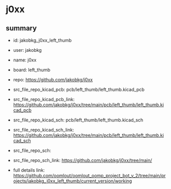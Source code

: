 # j0xx
 
## summary 
* id: jakobkg_j0xx_left_thumb
* user: jakobkg
* name: j0xx
* board: left_thumb
* repo: https://github.com/jakobkg/j0xx
* src_file_repo_kicad_pcb: pcb/left_thumb/left_thumb.kicad_pcb
* src_file_repo_kicad_pcb_link: https://github.com/jakobkg/j0xx/tree/main/pcb/left_thumb/left_thumb.kicad_pcb
* src_file_repo_kicad_sch: pcb/left_thumb/left_thumb.kicad_sch
* src_file_repo_kicad_sch_link: https://github.com/jakobkg/j0xx/tree/main/pcb/left_thumb/left_thumb.kicad_sch

* src_file_repo_sch: 
* src_file_repo_sch_link: https://github.com/jakobkg/j0xx/tree/main/
* full details link: https://github.com/oomlout/oomlout_oomp_project_bot_v_2/tree/main/projects/jakobkg_j0xx_left_thumb/current_version/working  






